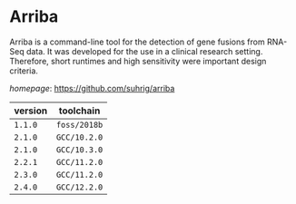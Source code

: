 # Arriba

Arriba is a command-line tool for the detection of gene fusions from RNA-Seq data.  It was developed for the use in a clinical research setting. Therefore, short runtimes and high  sensitivity were important design criteria.

*homepage*: <https://github.com/suhrig/arriba>

version | toolchain
--------|----------
``1.1.0`` | ``foss/2018b``
``2.1.0`` | ``GCC/10.2.0``
``2.1.0`` | ``GCC/10.3.0``
``2.2.1`` | ``GCC/11.2.0``
``2.3.0`` | ``GCC/11.2.0``
``2.4.0`` | ``GCC/12.2.0``
